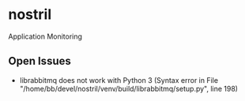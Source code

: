 nostril
=======

Application Monitoring

Open Issues
-----------
- librabbitmq does not work with Python 3 (Syntax error in File "/home/bb/devel/nostril/venv/build/librabbitmq/setup.py", line 198)
